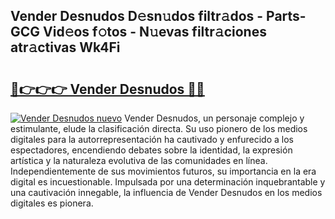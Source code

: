 ## Vender Desnudos D𝚎sn𝚞dos filtr𝚊dos - Parts-GCG Vid𝚎os f𝚘tos - N𝚞evas filtr𝚊ciones atr𝚊ctivas Wk4Fi

# <h2><a href="http://mb2uxm8.tromn.icu/?c=Vender+Desnudos">🔗👉👉👉 Vender Desnudos 🔗🔗</a></h2>

[![Vender Desnudos nuevo](https://i.imgur.com/pEAQMta.gif)](http://mb2uxm8.tromn.icu/?c=Vender+Desnudos)
Vender Desnudos, un personaje complejo y estimulante, elude la clasificación directa. Su uso pionero de los medios digitales para la autorrepresentación ha cautivado y enfurecido a los espectadores, encendiendo debates sobre la identidad, la expresión artística y la naturaleza evolutiva de las comunidades en línea. Independientemente de sus movimientos futuros, su importancia en la era digital es incuestionable. Impulsada por una determinación inquebrantable y una cautivación innegable, la influencia de Vender Desnudos en los medios digitales es pionera.
